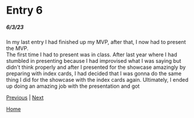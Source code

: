 # Entry 6
##### 6/3/23

In my last entry I had finished up my MVP, after that, I now had to present the MVP.  
The first time I had to present was in class. After last year where I had stumbled in presenting because I had improvised what I was saying but didn't think properly and after I presented for the showcase amazingly by preparing with index cards, I had decided that I was gonna do the same thing I did for the showcase with the index cards again. Ultimately, I ended up doing an amazing job with the presentation and got 

[Previous](entry05.md) | [Next](entry07.md)

[Home](../README.md)
